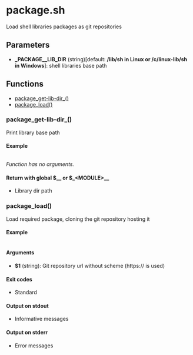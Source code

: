 # package.sh

Load shell libraries packages as git repositories

## Parameters

* **\_PACKAGE__LIB_DIR** (string)[default: **/lib/sh in Linux or /c/linux-lib/sh in Windows**]: shell libraries base path


## Functions
* [package_get-lib-dir_()](#package_get-lib-dir_)
* [package_load()](#package_load)


### package_get-lib-dir_()

Print library base path

#### Example

```bash
```

_Function has no arguments._

#### Return with global $__ or $_\<MODULE\>__

* Library dir path

### package_load()

Load required package, cloning the git repository hosting it

#### Example

```bash
```

#### Arguments

* **$1** (string): Git repository url without scheme (https:// is used)

#### Exit codes

* Standard

#### Output on stdout

* Informative messages

#### Output on stderr

* Error messages



